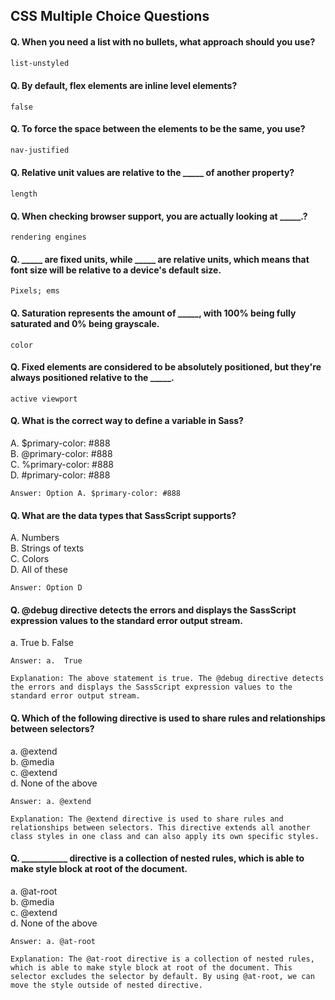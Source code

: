 ## CSS Multiple Choice Questions



#### Q. When you need a list with no bullets, what approach should you use?
```css
list-unstyled
```
#### Q. By default, flex elements are inline level elements?
```
false
```
#### Q. To force the space between the elements to be the same, you use?
```css
nav-justified
```
#### Q. Relative unit values are relative to the _____ of another property?
```
length
```
#### Q. When checking browser support, you are actually looking at _____.?
```
rendering engines
```
#### Q. _____ are fixed units, while _____ are relative units, which means that font size will be relative to a device's default size.
```
Pixels; ems
```
#### Q. Saturation represents the amount of _____, with 100% being fully saturated and 0% being grayscale.
```
color
```
#### Q. Fixed elements are considered to be absolutely positioned, but they're always positioned relative to the _____.
```
active viewport
```
#### Q. What is the correct way to define a variable in Sass?
A. $primary-color: #888  
B. @primary-color: #888  
C. %primary-color: #888  
D. #primary-color: #888  
```
Answer: Option A. $primary-color: #888  
```
#### Q. What are the data types that SassScript supports?
A. Numbers  
B. Strings of texts  
C. Colors   
D. All of these   
```
Answer: Option D
```
#### Q. @debug directive detects the errors and displays the SassScript expression values to the standard error output stream.
a.  True
b.  False
```
Answer: a.  True

Explanation: The above statement is true. The @debug directive detects the errors and displays the SassScript expression values to the standard error output stream.
```
#### Q. Which of the following directive is used to share rules and relationships between selectors?
a. @extend  
b. @media  
c. @extend  
d. None of the above  
```
Answer: a. @extend

Explanation: The @extend directive is used to share rules and relationships between selectors. This directive extends all another class styles in one class and can also apply its own specific styles.
```
#### Q. ___________ directive is a collection of nested rules, which is able to make style block at root of the document.

a. @at-root  
b. @media  
c. @extend  
d. None of the above  
```
Answer: a. @at-root

Explanation: The @at-root directive is a collection of nested rules, which is able to make style block at root of the document. This selector excludes the selector by default. By using @at-root, we can move the style outside of nested directive.
```
